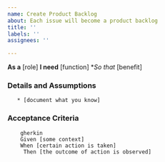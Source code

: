 ```yaml
---
name: Create Product Backlog
about: Each issue will become a product backlog
title: ''
labels: ''
assignees: ''

---
```


**As a** [role]
**I need** [function]
**So that* [benefit]

### Details and Assumptions
       * [document what you know]

### Acceptance Criteria
        gherkin
        Given [some context]
        When [certain action is taken]
         Then [the outcome of action is observed]
